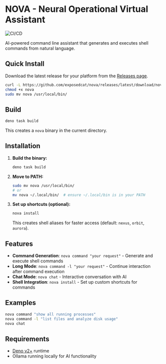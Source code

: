# NOVA - Neural Operational Virtual Assistant

![CI/CD](https://github.com/exposedcat/nova/workflows/CI%2FCD/badge.svg)

AI-powered command line assistant that generates and executes shell commands
from natural language.

## Quick Install

Download the latest release for your platform from the
[Releases page](https://github.com/exposedcat/nova/releases).

```bash
curl -L https://github.com/exposedcat/nova/releases/latest/download/nova-linux-x64 -o nova
chmod +x nova
sudo mv nova /usr/local/bin/
```

## Build

```bash
deno task build
```

This creates a `nova` binary in the current directory.

## Installation

1. **Build the binary:**
   ```bash
   deno task build
   ```

2. **Move to PATH:**
   ```bash
   sudo mv nova /usr/local/bin/
   # or
   mv nova ~/.local/bin/  # ensure ~/.local/bin is in your PATH
   ```

3. **Set up shortcuts (optional):**
   ```bash
   nova install
   ```
   This creates shell aliases for faster access (default: `nexus`, `orbit`,
   `aurora`).

## Features

- **Command Generation**: `nova command "your request"` - Generate and execute
  shell commands
- **Long Mode**: `nova command -l "your request"` - Continue interaction after
  command execution
- **Chat Mode**: `nova chat` - Interactive conversation with AI
- **Shell Integration**: `nova install` - Set up custom shortcuts for commands

## Examples

```bash
nova command "show all running processes"
nova command -l "list files and analyze disk usage"
nova chat
```

## Requirements

- [Deno v2+](https://deno.land/) runtime
- Ollama running locally for AI functionality
